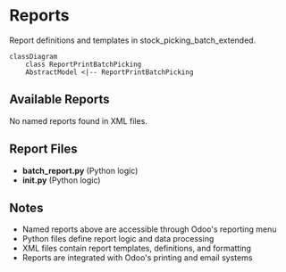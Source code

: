 # Reports

Report definitions and templates in stock_picking_batch_extended.

```mermaid
classDiagram
    class ReportPrintBatchPicking
    AbstractModel <|-- ReportPrintBatchPicking
```

## Available Reports

No named reports found in XML files.


## Report Files

- **batch_report.py** (Python logic)
- **__init__.py** (Python logic)

## Notes
- Named reports above are accessible through Odoo's reporting menu
- Python files define report logic and data processing
- XML files contain report templates, definitions, and formatting
- Reports are integrated with Odoo's printing and email systems
